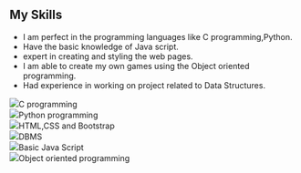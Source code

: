 <!DOCTYPE html>
<html lang="en">
<head>
  <meta charset="UTF-8">
  <meta name="viewport" content="width=device-width, initial-scale=1.0">
  <title>Skills</title>
  <!-- Bootstrap CSS -->
  <link href="https://maxcdn.bootstrapcdn.com/bootstrap/4.5.2/css/bootstrap.min.css" rel="stylesheet">
</head>
<body background="C:\Users\akshithareddy\Downloads\bg.jpg">

  <!-- Skills Section -->
  <section class="container">
    <h1>My Skills</h1>
    <p></p>
    <ul>
      <li>I am perfect in the programming languages like C programming,Python.</li>
      <li>Have the basic knowledge of Java script.</li>
      <li>expert in creating and styling the web pages.</li>
      <li>I am able to create my own games using the Object oriented programming.</li>
      <li>Had experience in working on project related to Data Structures.</li>
    </ul>
    <div class="row">
      <div class="col-md-4">
        <img src="C:\Users\akshithareddy\Downloads\sk2.jpg"
        <figcaption>C programming</figcaption>
      </div>
      <div class="col-md-4">
        <img src="C:\Users\akshithareddy\Downloads\sk3.jpg"
        <figcaption>Python programming</figcaption>
      </div>
      <div class="col-md-4">
        <img src="C:\Users\akshithareddy\Downloads\sk1.jpg"
        <figcaption>HTML,CSS and Bootstrap</figcaption>
      </div>
      <div class="row">
        <div class="col-md-4">
          <img src="C:\Users\akshithareddy\Downloads\sk4.jpg"
          <figcaption>DBMS</figcaption>
        </div>
        <div class="col-md-4">
          <img src="C:\Users\akshithareddy\Downloads\sk5.jpg"
          <figcaption>Basic Java Script</figcaption>
        </div>
        <div class="col-md-4">
          <img src="C:\Users\akshithareddy\Downloads\sk6.jpg"
          <figcaption>Object oriented programming</figcaption>
        </div>
      <!-- Add more skills if necessary -->
    </div>
  </section>
</body>
</html>
